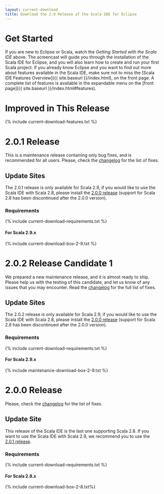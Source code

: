 ```yaml
---
layout: current-download
title: Download the 2.0 Release of the Scala IDE for Eclipse
---
```


# Get Started

If you are new to Eclipse or Scala, watch the *Getting Started with the Scala IDE* above. The screencast will guide you through the installation of the Scala IDE for Eclipse, and you will also learn how to create and run your first Scala project.
If you already know Eclipse and you want to find out more about features available in the Scala IDE, make sure not to miss the [Scala IDE Features Overview]({{ site.baseurl }}/index.html), on the front page. A complete list of features is available in the expandable menu on the [front page]({{ site.baseurl }}/index.html#features).

# Improved in This Release
{% include current-download-features.txt %}

# 2.0.1 Release

This is a maintenance release containing only bug fixes, and is recommended for all users. 
Please, check the [changelog](/docs/changelog.html#2_0_1__release_scala-ide-2_0_x_) for 
the list of fixes. 

## Update Sites

The 2.0.1 release is only available for Scala 2.9, if you would like to use the Scala IDE with Scala 
2.8, please install the [2.0.0 release](#200_release) (support for Scala 2.8 has been 
discontinued after the 2.0.0 version).

### Requirements
{% include current-download-requirements.txt %}

#### For Scala 2.9.x
{% include current-download-box-2-9.txt %}

# 2.0.2 Release Candidate 1

We prepared a new maintenance release, and it is almost ready to ship. Please help us with 
the testing of this candidate, and let us know of any issues that you may encounter. 
Read the [changelog](/docs/changelog.html#2_0_2__release_scala-ide-2_0_x_) for the full list of fixes.

## Update Sites

The 2.0.2 release is only available for Scala 2.9, if you would like to use the Scala IDE with Scala 
2.8, please install the [2.0.0 release](#200_release) (support for Scala 2.8 has been 
discontinued after the 2.0.0 version).

### Requirements
{% include current-download-requirements.txt %}

#### For Scala 2.9.x
{% include maintenance-download-box-2-9.txt %}

# 2.0.0 Release

Please, check the [changelog](/docs/changelog.html#2_0_0__release_scala-ide-2_0_0_) for 
the list of fixes. 

## Update Site

This release of the Scala IDE is the last one supporting Scala 2.8. If you want to use the 
Scala IDE with Scala 2.9, we recommend you to use the [2.0.1 release](#201_release).

### Requirements
{% include current-download-requirements.txt %}

#### For Scala 2.8.x
{% include current-download-box-2-8.txt%}
